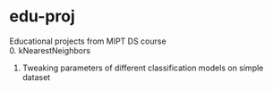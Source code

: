 # edu-proj
Educational projects from MIPT DS course <br />
0. kNearestNeighbors
1. Tweaking parameters of different classification models on simple dataset
